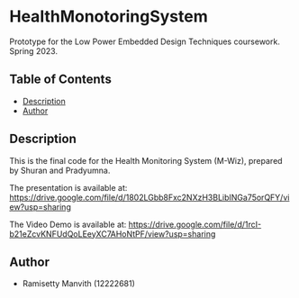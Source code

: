 # HealthMonotoringSystem
Prototype for the Low Power Embedded Design Techniques coursework. Spring 2023.
## Table of Contents
* [Description](#description)
* [Author](#author)

## Description
This is the final code for the Health Monitoring System (M-Wiz), prepared by Shuran and Pradyumna.

The presentation is available at: https://drive.google.com/file/d/1802LGbb8Fxc2NXzH3BLibINGa75orQFY/view?usp=sharing

The Video Demo is available at: https://drive.google.com/file/d/1rcI-b21eZcvKNFUdQoLEeyXC7AHoNtPF/view?usp=sharing
 
 ## Author
 * Ramisetty Manvith (12222681)
